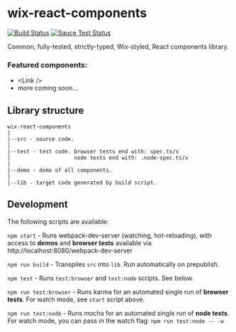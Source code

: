 # wix-react-components
[![Build Status](https://travis-ci.org/wix/wix-react-components.svg?branch=master)](https://travis-ci.org/wix/wix-react-components)
[![Sauce Test Status](https://saucelabs.com/browser-matrix/AviVahl.svg)](https://saucelabs.com/u/AviVahl)

Common, fully-tested, strictly-typed, Wix-styled, React components library.

### Featured components:
- &lt;Link /&gt;
- more coming soon...

## Library structure
```
wix-react-components
|
|--src - source code.
|
|--test - test code. browser tests end with: spec.ts/x
|                    node tests end with: .node-spec.ts/x
|
|--demo - demo of all components.
|
|--lib - target code generated by build script.
```

## Development

The following scripts are available:

`npm start` -
Runs webpack-dev-server (watching, hot-reloading), with access to **demos** and **browser tests** available via http://localhost:8080/webpack-dev-server

`npm run build` -
Transpiles `src` into `lib`. Run automatically on prepublish.

`npm test` -
Runs `test:browser` and `test:node` scripts. See below.

`npm run test:browser` -
Runs karma for an automated single run of **browser tests**. For watch mode, see `start` script above.

`npm run test:node` -
Runs mocha for an automated single run of **node tests**.
For watch mode, you can pass in the watch flag: `npm run test:node -- -w`
